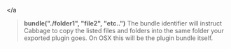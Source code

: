 <a name="bundle"></a
>**bundle("./folder1", "file2", "etc..")** The bundle identifier will instruct Cabbage to copy the listed files and folders into the same folder your exported plugin goes. On OSX this will be the plugin bundle itself. 